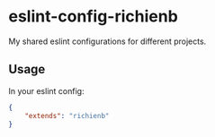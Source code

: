 # eslint-config-richienb

My shared eslint configurations for different projects.

## Usage

In your eslint config:

```json
{
	"extends": "richienb"
}
```
